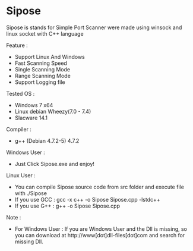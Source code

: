 Sipose
======

Sipose is stands for Simple Port Scanner were made using winsock and linux socket with C++ language

Feature : 
- Support Linux And Windows
- Fast Scanning Speed
- Single Scanning Mode
- Range Scanning Mode
- Support Logging file

Tested OS :
- Windows 7 x64
- Linux debian Wheezy(7.0 - 7.4)
- Slacware 14.1

Compiler :
- g++ (Debian 4.7.2-5) 4.7.2

Windows User : 

- Just Click Sipose.exe and enjoy!

Linux User : 
- You can compile Sipose source code from src folder and execute file with ./Sipose
- If you use GCC : gcc -x c++ -o Sipose Sipose.cpp -lstdc++
- If you use G++ : g++ -o Sipose Sipose.cpp

Note : 
- For Windows User : 
If you are Windows User and the Dll is missing,
so you can download at http://www[dot]dll-files[dot]com and search for missing Dll.


